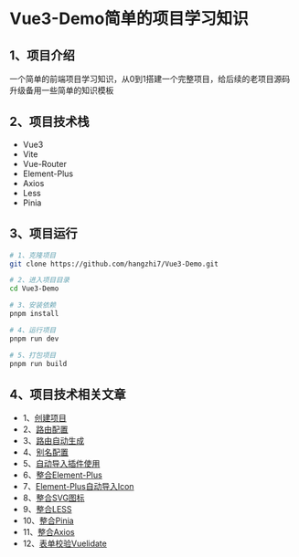 # Vue3-Demo简单的项目学习知识

## 1、项目介绍

一个简单的前端项目学习知识，从0到1搭建一个完整项目，给后续的老项目源码升级备用一些简单的知识模板

## 2、项目技术栈

- Vue3
- Vite
- Vue-Router
- Element-Plus
- Axios
- Less
- Pinia

## 3、项目运行

```bash
# 1、克隆项目
git clone https://github.com/hangzhi7/Vue3-Demo.git

# 2、进入项目目录
cd Vue3-Demo

# 3、安装依赖
pnpm install

# 4、运行项目
pnpm run dev

# 5、打包项目
pnpm run build
```

## 4、项目技术相关文章

- 1、[创建项目]()
- 2、[路由配置]()
- 3、[路由自动生成]()
- 4、[别名配置]()
- 5、[自动导入插件使用]()
- 6、[整合Element-Plus]()
- 7、[Element-Plus自动导入Icon]()
- 8、[整合SVG图标]()
- 9、[整合LESS]()
- 10、[整合Pinia]()
- 11、[整合Axios]()
- 12、[表单校验Vuelidate]()